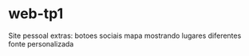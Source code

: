 # web-tp1
Site pessoal
extras:
botoes sociais
mapa mostrando lugares diferentes
fonte personalizada

